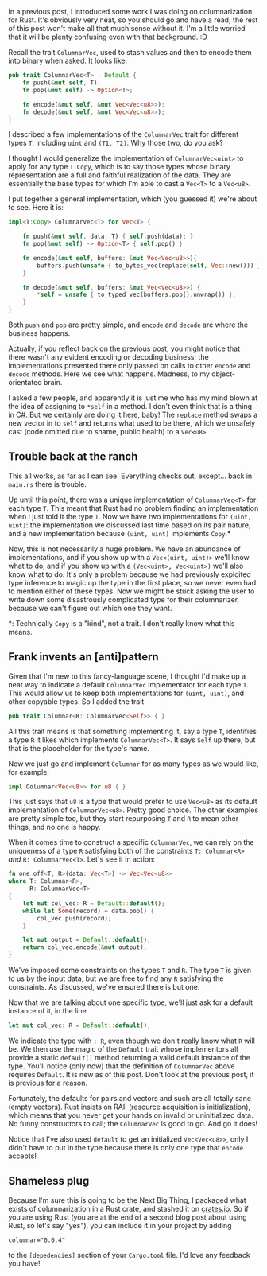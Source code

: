 In a previous post, I introduced some work I was doing on columnarization for Rust. It's obviously very neat, so you should go and have a read; the rest of this post won't make all that much sense without it. I'm a little worried that it will be plenty confusing even with that background. :D

Recall the trait `ColumnarVec`, used to stash values and then to encode them into binary when asked. It looks like:

```rust
pub trait ColumnarVec<T> : Default {
    fn push(&mut self, T);
    fn pop(&mut self) -> Option<T>;

    fn encode(&mut self, &mut Vec<Vec<u8>>);
    fn decode(&mut self, &mut Vec<Vec<u8>>);
}
```

I described a few implementations of the `ColumnarVec` trait for different types `T`, including `uint` and `(T1, T2)`. Why those two, do you ask?

I thought I would generalize the implementation of `ColumnarVec<uint>` to apply for any type `T:Copy`, which is to say those types whose binary representation are a full and faithful realization of the data. They are essentially the base types for which I'm able to cast a `Vec<T>` to a `Vec<u8>`.

I put together a general implementation, which (you guessed it) we're about to see. Here it is:

```rust
impl<T:Copy> ColumnarVec<T> for Vec<T> {

    fn push(&mut self, data: T) { self.push(data); }
    fn pop(&mut self) -> Option<T> { self.pop() }

    fn encode(&mut self, buffers: &mut Vec<Vec<u8>>){
        buffers.push(unsafe { to_bytes_vec(replace(self, Vec::new())) });
    }

    fn decode(&mut self, buffers: &mut Vec<Vec<u8>>) {
        *self = unsafe { to_typed_vec(buffers.pop().unwrap()) };
    }
}
```

Both `push` and `pop` are pretty simple, and `encode` and `decode` are where the business happens.

Actually, if you reflect back on the previous post, you might notice that there wasn't any evident encoding or decoding business; the implementations presented there only passed on calls to other `encode` and `decode` methods. Here we see what happens. Madness, to my object-orientated brain.

I asked a few people, and apparently it is just me who has my mind blown at the idea of assigning to `*self` in a method. I don't even think that is a thing in C#. But we certainly are doing it here, baby! The `replace` method swaps a new vector in to `self` and returns what used to be there, which we unsafely cast (code omitted due to shame, public health) to a `Vec<u8>`.

## Trouble back at the ranch

This all works, as far as I can see. Everything checks out, except...  back in `main.rs` there is trouble.

Up until this point, there was a unique implementation of `ColumnarVec<T>` for each type `T`. This meant that Rust had no problem finding an implementation when I just told it the type `T`. Now we have two implementations for `(uint, uint)`: the implementation we discussed last time based on its pair nature, and a new implementation because `(uint, uint)` implements `Copy`.*

Now, this is not necessarily a huge problem. We have an abundance of implementations, and if you show up with a `Vec<(uint, uint)>` we'll know what to do, and if you show up with a `(Vec<uint>, Vec<uint>)` we'll also know what to do. It's only a problem because we had previously exploited type inference to magic up the type in the first place, so we never even had to mention either of these types. Now we might be stuck asking the user to write down some disastrously complicated type for their columnarizer, because we can't figure out which one they want.

*: Technically `Copy` is a "kind", not a trait. I don't really know what this means.

## Frank invents an [anti]pattern

Given that I'm new to this fancy-language scene, I thought I'd make up a neat way to indicate a default `ColumnarVec` implementator for each type `T`. This would allow us to keep both implementations for `(uint, uint)`, and other copyable types. So I added the trait

```rust
pub trait Columnar<R: ColumnarVec<Self>> { }
```

All this trait means is that something implementing it, say a type `T`, identifies a type `R` it likes which implements `ColumnarVec<T>`. It says `Self` up there, but that is the placeholder for the type's name.

Now we just go and implement `Columnar` for as many types as we would like, for example:

```rust
impl Columnar<Vec<u8>> for u8 { }
```

This just says that `u8` is a type that would prefer to use `Vec<u8>` as its default implementation of `ColumnarVec<u8>`. Pretty good choice. The other examples are pretty simple too, but they start repurposing `T` and `R` to mean other things, and no one is happy.

When it comes time to construct a specific `ColumnarVec`, we can rely on the uniqueness of a type `R` satisfying both of the constraints `T: Columnar<R>` *and* `R: ColumnarVec<T>`. Let's see it in action:

```rust
fn one_off<T, R>(data: Vec<T>) -> Vec<Vec<u8>>
where T: Columnar<R>,
      R: ColumnarVec<T>
{
    let mut col_vec: R = Default::default();
    while let Some(record) = data.pop() {
        col_vec.push(record);
    }

    let mut output = Default::default();
    return col_vec.encode(&mut output);
}
```

We've imposed some constraints on the types `T` and `R`. The type `T` is given to us by the input data, but we are free to find any `R` satisfying the constraints. As discussed, we've ensured there is but one.

Now that we are talking about one specific type, we'll just ask for a default instance of it, in the line

```rust
let mut col_vec: R = Default::default();
```

We indicate the type with `: R`, even though we don't really know what `R` will be. We then use the magic of the `Default` trait whose implementors all provide a static `default()` method returning a valid default instance of the type. You'll notice (only now) that the definition of `ColumnarVec` above requires `Default`. It is new as of this post. Don't look at the previous post, it is previous for a reason.

Fortunately, the defaults for pairs and vectors and such are all totally sane (empty vectors). Rust insists on RAII (resource acquisition is initialization), which means that you never get your hands on invalid or uninitialized data. No funny constructors to call; the `ColumnarVec` is good to go. And go it does!

Notice that I've also used `default` to get an initialized `Vec<Vec<u8>>`, only I didn't have to put in the type because there is only one type that `encode` accepts!

## Shameless plug

Because I'm sure this is going to be the Next Big Thing, I packaged what exists of columnarization in a Rust crate, and stashed it on [crates.io](http://crates.io). So if you are using Rust (you are at the end of a second blog post about using Rust, so let's say "yes"), you can include it in your project by adding

`columnar="0.0.4"`

to the `[depedencies]` section of your `Cargo.toml` file. I'd love any feedback you have!

